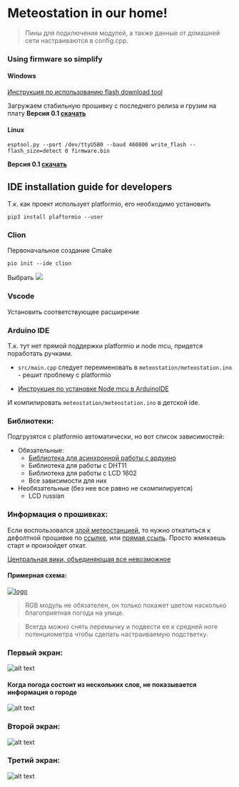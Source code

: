 # Meteostation in our home!

>Пины для подключения модулей, а также данные от домашней сети настраиваются в config.cpp.
### Using firmware so simplify

#### Windows
[Инструкция по использованию flash download tool](http://wiki.amperka.ru/%D0%BF%D1%80%D0%BE%D0%B4%D1%83%D0%BA%D1%82%D1%8B:esp8266:flash-download-tool)

Загружаем стабильную прошивку с последнего релиза и грузим на плату
__Версия 0.1 [скачать](https://yadi.sk/d/CgDrU8-SnWX-FA)__

#### Linux
    esptool.py --port /dev/ttyUSB0 --baud 460800 write_flash --flash_size=detect 0 firmware.bin
__Версия 0.1 [скачать](https://yadi.sk/d/CgDrU8-SnWX-FA)__

## IDE installation guide for developers
Т.к. как проект использует platformio, его необходимо установить
    
    pip3 install plaftormio --user
    
### Clion

Первоначальное создание Cmake

    pio init --ide clion
    
Выбрать ![](https://sun9-43.userapi.com/c855732/v855732524/d5eb8/WgKoxFqRcHA.jpg)


### Vscode 
Установить соответствующее расширение

### Arduino IDE
Т.к. тут нет прямой поддержки platformio и node mcu, придется поработать ручками. 

* `src/main.cpp` следует переименовать в `meteostation/meteostation.ino` - решит проблему с platformio
* <p> <a href="http://robotclass.ru/articles/node-mcu-arduino-ide-setup/">Инструкция по установке Node mcu в ArduinoIDE</a>

И компилировать `meteostation/meteostation.ino` в детской ide.


### Библиотеки:
Подгрузятся с platformio автоматически, но вот список зависимостей:

* Обязательные:
    * [Библиотека для асинхронной работы с ардуино](https://github.com/avdosev/async-library-arduino)
    * Библиотека для работы с DHT11
    * Библиотека для работы с LCD 1602
    * Все зависимости для них
* Необязательные (без нее все равно не скомпилируется)
    * LCD russian

### Информация о прошивках:
Если воспользовался [злой метеостанцией](https://github.com/Sapfir0/evil-meteostation), то нужно откатиться к дефолтной прошивке по [ссылке](https://www.espressif.com/en/support/download/other-tools?keys=&field_type_tid%5B%5D=14), или [прямая ссыль](https://www.espressif.com/sites/default/files/tools/flash_download_tools_v3.6.6_0.zip). Просто жмякаешь старт и произойдет откат.

[Центральная вики, объединяющая все невозможное](https://github.com/Sapfir0/Meteo-Server/wiki)


#### Примерная схема:

[![logo](https://pp.userapi.com/c855528/v855528450/36b3a/8wnNPy-strI.jpg)](https://www.circuito.io/app?components=513,9088,10167,10820,360216,417986)

>RGB модуль не обязателен, он только покажет цветом насколько благоприятная погода на улице.

>Всегда можно снять перемычку и подвести ее к средней ноге потенциометра чтобы сделать настраиваемую подстветку.


### Первый экран:
![alt text][one]

[one]: https://pp.userapi.com/c854024/v854024459/35ec1/xTbQma0wmM0.jpg "First information"

#### Когда погода состоит из нескольких слов, не показывается информация о городе

![alt text][four]

[four]: https://pp.userapi.com/c855036/v855036460/47882/hnfgMcYd_eY.jpg "Long info"

### Второй экран:
![alt text][two]

[two]: https://pp.userapi.com/c848736/v848736459/185833/tEAiChO1dEg.jpg "Second information"

### Третий экран:
![alt text][three]

[three]: https://pp.userapi.com/c846123/v846123459/1f23c9/MBUddAPYiYo.jpg "Third information"
